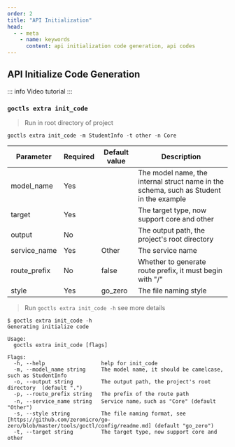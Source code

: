 ```yaml
---
order: 2
title: "API Initialization"
head:
  - - meta
    - name: keywords
      content: api initialization code generation, api codes
---
```


## API Initialize Code Generation


::: info Video tutorial
<BiliBili bvid="BV1pj411878n" />
:::

### `goctls extra init_code`

> Run in root directory of project

```shell
goctls extra init_code -m StudentInfo -t other -n Core
```

| Parameter    | Required | Default value | Description                                                                            |
| ------------ | -------- | ------------- | -------------------------------------------------------------------------------------- |
| model_name   | Yes      |               | The model name, the internal struct name in the schema, such as Student in the example |
| target       | Yes      |               | The target type, now support core and other                                            |
| output       | No       |               | The output path, the project's root directory                                          |
| service_name | Yes      | Other         | The service name                                                                       |
| route_prefix | No       | false         | Whether to generate route prefix, it must begin with "/"                               |
| style        | Yes      | go_zero       | The file naming style                                                                  |

> Run `goctls extra init_code -h` see more details

```shell
$ goctls extra init_code -h
Generating initialize code

Usage:
  goctls extra init_code [flags]

Flags:
  -h, --help                  help for init_code
  -m, --model_name string     The model name, it should be camelcase, such as StudentInfo
  -o, --output string         The output path, the project's root directory  (default ".")
  -p, --route_prefix string   The prefix of the route path
  -n, --service_name string   Service name，such as "Core" (default "Other")
  -s, --style string          The file naming format, see [https://github.com/zeromicro/go-zero/blob/master/tools/goctl/config/readme.md] (default "go_zero")
  -t, --target string         The target type, now support core and other
```